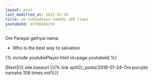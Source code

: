 ```yaml
---
layout: post
last_modified_at: 2021-03-30
title: om sukhadaaya namaha 108 times
youtubeId: kV7DEDAkzV4
---
```

 
 
Om Parayai gathyai nama 
 
 -  Who is the best way to salvation 
 
  
 
  
 
 
 
 
 
 


{% include youtubePlayer.html id=page.youtubeId %}
 
[Next]({{ site.baseurl }}{% link  split2/_posts/2016-01-24-Om purujite namaha 108 times.md%})
 
